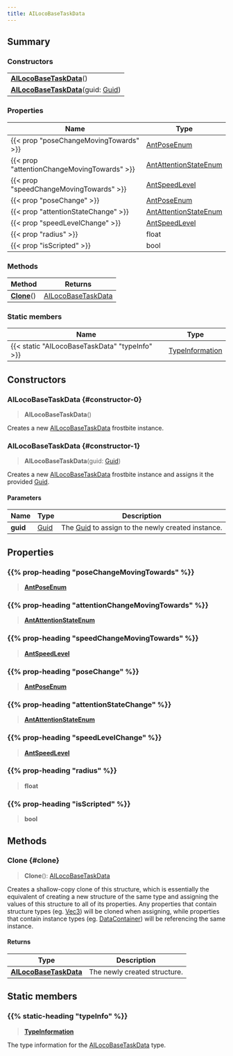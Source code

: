 ```yaml
---
title: AILocoBaseTaskData
---
```


## Summary

### Constructors

|  |
| --- |
| **[AILocoBaseTaskData](#constructor-0)**() |
| **[AILocoBaseTaskData](#constructor-1)**(guid: [Guid](/vext/ref/shared/type/guid)) |

### Properties

| Name | Type |
| ---- | ---- |
| {{< prop "poseChangeMovingTowards" >}} | [AntPoseEnum](/vext/ref/fb/antposeenum) |
| {{< prop "attentionChangeMovingTowards" >}} | [AntAttentionStateEnum](/vext/ref/fb/antattentionstateenum) |
| {{< prop "speedChangeMovingTowards" >}} | [AntSpeedLevel](/vext/ref/fb/antspeedlevel) |
| {{< prop "poseChange" >}} | [AntPoseEnum](/vext/ref/fb/antposeenum) |
| {{< prop "attentionStateChange" >}} | [AntAttentionStateEnum](/vext/ref/fb/antattentionstateenum) |
| {{< prop "speedLevelChange" >}} | [AntSpeedLevel](/vext/ref/fb/antspeedlevel) |
| {{< prop "radius" >}} | float |
| {{< prop "isScripted" >}} | bool |

### Methods

| Method | Returns |
| ------ | ------- |
| **[Clone](#clone)**() | [AILocoBaseTaskData](/vext/ref/fb/ailocobasetaskdata) |

### Static members

| Name | Type |
| ---- | ---- |
| {{< static "AILocoBaseTaskData" "typeInfo" >}} | [TypeInformation](/vext/ref/shared/type/typeinformation) |

## Constructors

### AILocoBaseTaskData {#constructor-0}

> **AILocoBaseTaskData**()

Creates a new [AILocoBaseTaskData](/vext/ref/fb/ailocobasetaskdata) frostbite instance.

### AILocoBaseTaskData {#constructor-1}

> **AILocoBaseTaskData**(guid: [Guid](/vext/ref/shared/type/guid))

Creates a new [AILocoBaseTaskData](/vext/ref/fb/ailocobasetaskdata) frostbite instance and assigns it the provided [Guid](/vext/ref/shared/type/guid).

#### Parameters

| Name | Type | Description |
| ---- | ---- | ----------- |
| **guid** | [Guid](/vext/ref/shared/type/guid) | The [Guid](/vext/ref/shared/type/guid) to assign to the newly created instance. |

## Properties

### {{% prop-heading "poseChangeMovingTowards" %}}

> **[AntPoseEnum](/vext/ref/fb/antposeenum)**

### {{% prop-heading "attentionChangeMovingTowards" %}}

> **[AntAttentionStateEnum](/vext/ref/fb/antattentionstateenum)**

### {{% prop-heading "speedChangeMovingTowards" %}}

> **[AntSpeedLevel](/vext/ref/fb/antspeedlevel)**

### {{% prop-heading "poseChange" %}}

> **[AntPoseEnum](/vext/ref/fb/antposeenum)**

### {{% prop-heading "attentionStateChange" %}}

> **[AntAttentionStateEnum](/vext/ref/fb/antattentionstateenum)**

### {{% prop-heading "speedLevelChange" %}}

> **[AntSpeedLevel](/vext/ref/fb/antspeedlevel)**

### {{% prop-heading "radius" %}}

> **float**

### {{% prop-heading "isScripted" %}}

> **bool**

## Methods

### Clone {#clone}

> **Clone**(): [AILocoBaseTaskData](/vext/ref/fb/ailocobasetaskdata)

Creates a shallow-copy clone of this structure, which is essentially the equivalent of creating a new structure of the same type and assigning the values of this structure to all of its properties. Any properties that contain structure types (eg. [Vec3](/vext/ref/shared/type/vec3)) will be cloned when assigning, while properties that contain instance types (eg. [DataContainer](/vext/ref/shared/type/datacontainer)) will be referencing the same instance.

#### Returns

| Type | Description |
| ---- | ----------- |
| **[AILocoBaseTaskData](/vext/ref/fb/ailocobasetaskdata)** | The newly created structure. |

## Static members

### {{% static-heading "typeInfo" %}}

> **[TypeInformation](/vext/ref/shared/type/typeinformation)**

The type information for the [AILocoBaseTaskData](/vext/ref/fb/ailocobasetaskdata) type.


